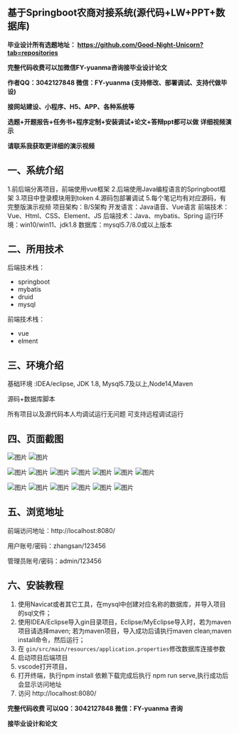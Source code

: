 ## 基于Springboot农商对接系统(源代码+LW+PPT+数据库)
**毕业设计所有选题地址： https://github.com/Good-Night-Unicorn?tab=repositories**

**完整代码收费可以加微信FY-yuanma咨询接毕业设计论文**

**作者QQ：3042127848 微信：FY-yuanma (支持修改、部署调试、支持代做毕设)**

**接网站建设、小程序、H5、APP、各种系统等**

**选题+开题报告+任务书+程序定制+安装调试+论文+答辩ppt都可以做**
**详细视频演示**

**请联系我获取更详细的演示视频**

## 一、系统介绍

1.前后端分离项目，前端使用vue框架
2.后端使用Java编程语言的Springboot框架
3.项目中登录模块用到token
4.源码包部署调试
5.每个笔记均有对应源码，有完整版演示视频
项目架构：B/S架构
开发语言：Java语音、Vue语言
前端技术：Vue、Html、CSS、Element、JS
后端技术：Java、mybatis、Spring
运行环境：win10/win11、jdk1.8
数据库：mysql5.7/8.0或以上版本

## 二、所用技术

后端技术栈：

- springboot
- mybatis
- druid
- mysql

前端技术栈：

- vue
- elment



## 三、环境介绍

基础环境 :IDEA/eclipse, JDK 1.8, Mysql5.7及以上,Node14,Maven

源码+数据库脚本

所有项目以及源代码本人均调试运行无问题 可支持远程调试运行

## 四、页面截图
![图片](https://github.com/user-attachments/assets/d8cf47a7-9896-4215-9139-4a56e0ec89f9)
![图片](https://github.com/user-attachments/assets/576282ea-9637-4e72-a664-4d29f4fd8866)

![图片](https://github.com/user-attachments/assets/0d95de38-3226-4ca0-9221-d5d38b9a5b68)
![图片](https://github.com/user-attachments/assets/2141a41b-b56a-4c65-b8e5-9b746e1a419c)
![图片](https://github.com/user-attachments/assets/2ea7be0e-6062-4eed-b7ca-37d49ed2eeb0)
![图片](https://github.com/user-attachments/assets/10399a48-d8e0-45d6-8727-77808437b8af)
![图片](https://github.com/user-attachments/assets/390108a2-6e8a-4bf4-b251-c589103e4c41)
![图片](https://github.com/user-attachments/assets/c2af91bc-6591-47b7-a0ec-5f685a42aa58)
![图片](https://github.com/user-attachments/assets/94fb1c35-0bcd-4ceb-904f-c40d97774700)

![图片](https://github.com/user-attachments/assets/fd4fd7ac-aa26-472e-9b91-2ff12a9a85d3)
![图片](https://github.com/user-attachments/assets/5adf2eb8-575d-4927-8a3f-595f7127bdc6)
![图片](https://github.com/user-attachments/assets/fea00d18-18a0-45e6-b379-da161834e6ec)
![图片](https://github.com/user-attachments/assets/018e55f2-b1cc-4030-bfe8-16e6c44460c9)
![图片](https://github.com/user-attachments/assets/893efc60-0de6-41b7-825e-454b3e14140f)
![图片](https://github.com/user-attachments/assets/ed507ae9-5498-4238-aabe-439d18957e9a)

## 五、浏览地址

前端访问地址：http://localhost:8080/

用户账号/密码：zhangsan/123456

管理员账号/密码：admin/123456  

## 六、安装教程

1. 使用Navicat或者其它工具，在mysql中创建对应名称的数据库，并导入项目的sql文件；
2. 使用IDEA/Eclipse导入gin目录项目，Eclipse/MyEclipse导入时，若为maven项目请选择maven;
   若为maven项目，导入成功后请执行maven clean;maven install命令，然后运行；
3. 在 `gin/src/main/resources/application.properties`修改数据库连接参数
4. 启动项目后端项目 
5. vscode打开项目，
6. 打开终端，执行npm install 依赖下载完成后执行 npm run serve,执行成功后会显示访问地址
7. 访问  http://localhost:8080/

**完整代码收费  可以QQ：3042127848 微信：FY-yuanma 咨询**

**接毕业设计和论文**
